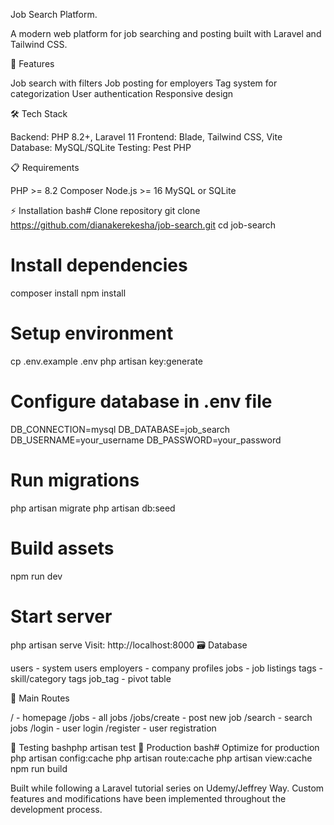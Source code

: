 Job Search Platform.

A modern web platform for job searching and posting built with Laravel and Tailwind CSS.

🚀 Features

Job search with filters
Job posting for employers
Tag system for categorization
User authentication
Responsive design

🛠 Tech Stack

Backend: PHP 8.2+, Laravel 11
Frontend: Blade, Tailwind CSS, Vite
Database: MySQL/SQLite
Testing: Pest PHP

📋 Requirements

PHP >= 8.2
Composer
Node.js >= 16
MySQL or SQLite

⚡ Installation
bash# Clone repository
git clone https://github.com/dianakerekesha/job-search.git
cd job-search

# Install dependencies
composer install
npm install

# Setup environment
cp .env.example .env
php artisan key:generate

# Configure database in .env file
DB_CONNECTION=mysql
DB_DATABASE=job_search
DB_USERNAME=your_username
DB_PASSWORD=your_password

# Run migrations
php artisan migrate
php artisan db:seed

# Build assets
npm run dev

# Start server
php artisan serve
Visit: http://localhost:8000
🗃 Database

users - system users
employers - company profiles
jobs - job listings
tags - skill/category tags
job_tag - pivot table

🎯 Main Routes

/ - homepage
/jobs - all jobs
/jobs/create - post new job
/search - search jobs
/login - user login
/register - user registration

🧪 Testing
bashphp artisan test
🚀 Production
bash# Optimize for production
php artisan config:cache
php artisan route:cache
php artisan view:cache
npm run build

Built while following a Laravel tutorial series on Udemy/Jeffrey Way. 
Custom features and modifications have been implemented throughout the development process.
